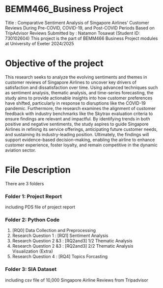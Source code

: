 # BEMM466_Business Project
Title : Comparative Sentiment Analysis of Singapore Airlines' Customer Reviews During Pre-COVID, COVID-19, and Post-COVID Periods Based on TripAdvisor Reviews
Submitted by : Natamon Tosawat (Student ID: 730102604)
This project is the part of BEMM466 Business Project modules at University of Exeter 2024/2025

# Objective of the project
This research seeks to analyze the evolving sentiments and themes in customer reviews of Singapore Airlines to uncover key drivers of satisfaction and dissatisfaction over time. Using advanced techniques such as sentiment analysis, thematic analysis, and time-series forecasting, the study aims to provide actionable insights into how customer preferences have shifted, particularly in response to disruptions like the COVID-19 pandemic. Furthermore, the research examines the alignment of customer feedback with industry benchmarks like the Skytrax evaluation criteria to ensure findings are relevant and impactful. By identifying trends in both positive and negative sentiments, the study aspires to guide Singapore Airlines in refining its service offerings, anticipating future customer needs, and sustaining its industry-leading position. Ultimately, the findings will support evidence-based decision-making, enabling the airline to enhance customer experience, foster loyalty, and remain competitive in the dynamic aviation sector.

# File Description
There are 3 folders
### Folder 1: Project Report
including PDS file of project report
### Folder 2: Python Code
1. [RQ0] Data Collection and Preprocessing
2. Research Question 1 : [RQ1] Sentiment Analysis
3. Research Question 2 &3 : [RQ2and3] 1/2 Thematic Analysis
4. Research Question 2 &3 : [RQ2and3] 2/2 Thematic Analysis Visualization (Extra)
5. Research Question 4 : [RQ4] Topics Forcasting
### Folder 3: SIA Dataset
including csv file of 10,000 Singapore Airline Reviews from Tripadvisor
